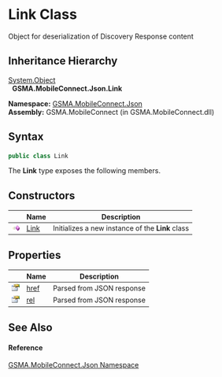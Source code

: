 Link Class
==========
Object for deserialization of Discovery Response content


Inheritance Hierarchy
---------------------
[System.Object][1]  
  **GSMA.MobileConnect.Json.Link**  

**Namespace:** [GSMA.MobileConnect.Json][2]  
**Assembly:** GSMA.MobileConnect (in GSMA.MobileConnect.dll)

Syntax
------

```csharp
public class Link
```

The **Link** type exposes the following members.


Constructors
------------

                 | Name      | Description                                      
---------------- | --------- | ------------------------------------------------ 
![Public method] | [Link][3] | Initializes a new instance of the **Link** class 


Properties
----------

                   | Name      | Description               
------------------ | --------- | ------------------------- 
![Public property] | [href][4] | Parsed from JSON response 
![Public property] | [rel][5]  | Parsed from JSON response 


See Also
--------

#### Reference
[GSMA.MobileConnect.Json Namespace][2]  

[1]: http://msdn.microsoft.com/en-us/library/e5kfa45b
[2]: ../README.md
[3]: _ctor.md
[4]: href.md
[5]: rel.md
[6]: ../../_icons/Help.png
[Public method]: ../../_icons/pubmethod.gif "Public method"
[Public property]: ../../_icons/pubproperty.gif "Public property"